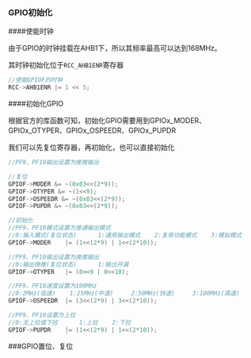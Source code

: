 ### GPIO初始化

####使能时钟

由于GPIO的时钟挂载在AHB1下，所以其频率最高可以达到168MHz。

其时钟初始化位于`RCC_AHB1ENR`寄存器

```C
//使能GPIOF的时钟
RCC->AHB1ENR |= 1 << 5;
```

####初始化GPIO

根据官方的库函数可知，初始化GPIO需要用到GPIOx_MODER、GPIOx_OTYPER、GPIOx_OSPEEDR、GPIOx_PUPDR

我们可以先复位寄存器，再初始化，也可以直接初始化

```C
//PF9、PF10输出设置为挽推输出

//复位
GPIOF->MODER &= ~(0x03<<(2*9));
GPIOF->OTYPER &= ~(1<<9);
GPIOF->OSPEEDR &= ~(0x03<<(2*9));
GPIOF->PUPDR &= ~(0x03<<(2*9));

//初始化
//PF9、PF10模式设置为普通输出模式
//0:输入模式(复位状态)		1:通用输出模式	2:复用功能模式	3:模拟模式
GPIOF->MODER    |= (1<<(2*9) | 1<<(2*10));

//PF9、PF10输出设置为挽推输出
//0:输出挽推(复位状态)		1:输出开漏
GPIOF->OTYPER   |= (0<<9 | 0<<10);

//PF9、PF10速度设置为100MHz
//0:2MHz(低速)	1:25MHz(中速)		2:50MHz(快速)		3:100MHz(高速)
GPIOF->OSPEEDR  |= (3<<(2*9) | 3<<(2*10));

//PF9、PF10设置为上拉
//0:无上拉或下拉		1:上拉	2:下拉
GPIOF->PUPDR    |= (1<<(2*9) | 1<<(2*10));
```

###GPIO置位、复位

